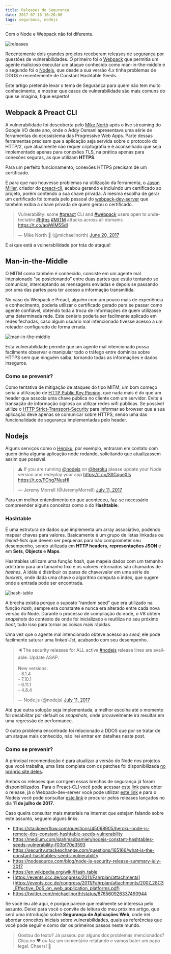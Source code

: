 ```yaml
---
title: Releases de Segurança
date: 2017-07-18 16:20:00
tags: seguranca, nodejs
---
```


Com o Node e Webpack não foi diferente.

![releases](/images/security/releases.jpeg "11/07/2017")

Recentemente dois grandes projetos receberam releases de segurança por questões de vulnerabilidades. O primeiro foi o [Webpack](https://webpack.js.org/) que permitia um agente malicioso executar um ataque conhecido como man-in-the-middle e o segundo foi o [Nodejs](https://nodejs.org/en/), que desde a sua versão 4.x tinha problemas de DDOS e recentemente de Constant Hashtable Seeds.

Este artigo pretende levar o tema de Segurança para quem não tem muito conhecimento, e mostrar que casos de vulnerabilidade são mais comuns do que se imagina, fique esperto!

## Webpack & Preact CLI

A vulnerabilidade foi descoberta pelo [Mike North](https://twitter.com/michaellnorth) após o live streaming do Google I/O deste ano, onde o Addy Osmani apresentava uma série de ferramentas do ecossistema das Progressive Web Apps. Parte dessas ferramentas precisam que a aplicação seja servida sobre o protocolo do HTTP/2, que atualmente não requer criptografia e é aconselhado que seja implementado apenas para conexões TLS, na prática apenas para conexões seguras, as que utilizam **HTTPS**.

Para um perfeito funcionamento, conexões HTTPS precisam de um certificado.

E para que nao houvesse problemas na utilização da ferramenta, o [Jason Miller](https://twitter.com/_developit), criador do [preact-cli](https://github.com/developit/preact-cli), acabou gerando e incluindo um certificado ao projeto, porém contendo a sua chave privada. A mesma escolha de gerar um certificado foi tomada pelo pessoal do [webpack-dev-server](https://github.com/webpack/webpack-dev-server/) que também exibia a chave privada de quem gerou o certificado.

<blockquote class="twitter-tweet" data-lang="en"><p lang="en" dir="ltr">Vulnerability: some <a href="https://twitter.com/hashtag/preact?src=hash&amp;ref_src=twsrc%5Etfw">#preact</a> CLI and <a href="https://twitter.com/hashtag/webpack?src=hash&amp;ref_src=twsrc%5Etfw">#webpack</a> users open to undetectable <a href="https://twitter.com/hashtag/https?src=hash&amp;ref_src=twsrc%5Etfw">#https</a> <a href="https://twitter.com/hashtag/MITM?src=hash&amp;ref_src=twsrc%5Etfw">#MITM</a> attacks across all domains  <a href="https://t.co/aqiWlM5Sdl">https://t.co/aqiWlM5Sdl</a></p>&mdash; Mike North 🤯 (@michaellnorth) <a href="https://twitter.com/michaellnorth/status/877202039394230272?ref_src=twsrc%5Etfw">June 20, 2017</a></blockquote>
<script async src="https://platform.twitter.com/widgets.js" charset="utf-8"></script>


É ai que está a vulnerabilidade por trás do ataque!

## Man-in-the-Middle

O MITM como também é conhecido, consiste em um agente mal intensionado “se posicionando” entre duas partes que estão tentando se comunicar, interceptando as mensagens enviadas e depois se passando por uma das partes para ter acesso a informação transmitida.

No caso do Webpack e Preact, alguém com um pouco mais de experiência e conhecimento, poderia utilizar o certificado gerado para se passar como agente confiável, obtendo toda a troca de informações de quem utilizasse uma determinada rede. Este cenário poderia ser facilmente aplicado em redes fechadas, caso algum usuário mal intencionado tivesse acesso a um roteador configurado de forma errada.

![man-in-the-middle](/images/security/mitm.png "11/07/2017")

Esta vulnerabilidade permite que um agente mal intencionado possa facilmente observar e manipular todo o tráfego entre domínios sobre HTTPS sem que ninguém saiba, tornando todas as informações e dados inseguros.

### Como se prevenir?

Como tentativa de mitigação de ataques do tipo MITM, um bom começo seria a utilização de [HTTP Public Key Pinning](https://developer.mozilla.org/en-US/docs/Web/HTTP/Public_Key_Pinning), que nada mais é do que um header que associa uma chave pública no cliente com um servidor. Evite a transação de informação sigilosa ao utilizar redes wifi públicas. Se possível utilize o [HTTP Strict-Transport-Security](https://developer.mozilla.org/en-US/docs/Web/HTTP/Headers/Strict-Transport-Security) para informar ao browser que a sua aplicação deve apenas se comunicar sobre HTTPS, sendo uma das funcionalidade de segurança implementadas pelo header.

## Nodejs

Alguns serviços como o [Heroku](https://heroku.com/), por exemplo, entraram em contato com quem tinha alguma aplicação node rodando, solicitando que atualizassem assim que possível.

<blockquote class="twitter-tweet" data-lang="en"><p lang="en" dir="ltr">⚠️ If you are running <a href="https://twitter.com/nodejs?ref_src=twsrc%5Etfw">@nodejs</a> on <a href="https://twitter.com/heroku?ref_src=twsrc%5Etfw">@heroku</a> please update your Node version and redeploy your app <a href="https://t.co/SltCqueXls">https://t.co/SltCqueXls</a> <a href="https://t.co/FChg7NusHl">https://t.co/FChg7NusHl</a></p>&mdash; Jeremy Morrell (@JeremyMorrell) <a href="https://twitter.com/JeremyMorrell/status/884837533531734017?ref_src=twsrc%5Etfw">July 11, 2017</a></blockquote>
<script async src="https://platform.twitter.com/widgets.js" charset="utf-8"></script>

Para um melhor entendimento do que aconteceu, faz-se necessário compreender alguns conceitos como o do **Hashtable**.

### Hashtable

É uma estrutura de dados que implementa um array associativo, podendo mapear chaves para valores. Basicamente é um grupo de listas linkadas ou *linked-lists* que devem ser pequenas para não comprometer seu desempenho, sendo utilizada em **HTTP headers**, **representações JSON** e em **Sets**, **Objects** e **Maps**.

Hashtables utilizam uma função *hash*, que mapeia dados com um tamanho arbitrário para um tamanho fixo e os valores retornados são chamados de *hashes*. A idéia é distribuir os pares de chave/valor em uma série de *buckets*, onde dada uma chave o algoritmo computa o index, que sugere onde a entrada pode ser encontrada.

![hash-table](/images/security/hash-table.png "https://en.wikipedia.org/wiki/Hash_table")

A brecha existia porque o suposto “random seed” que era utilizado na função *hash*, sempre era constante e nunca era alterado entre cada nova versão do Node. Durante o processo de compilação do node, o V8 obtém *snapshots* do contexto de onde foi inicializado e reutiliza no seu próximo *boot*, tudo isso para tornar as coisas mais rápidas.

Uma vez que o agente mal intencionado obteve acesso ao *seed*, ele pode facilmente saturar uma *linked-list*, acabando com seu desempenho.

<blockquote class="twitter-tweet" data-lang="en"><p lang="en" dir="ltr">🔈The security releases for ALL active <a href="https://twitter.com/hashtag/nodejs?src=hash&amp;ref_src=twsrc%5Etfw">#nodejs</a> release lines are available. Update ASAP.<br><br>New versions:<br>- 8.1.4<br>- 7.10.1<br>- 6.11.1<br>- 4.8.4</p>&mdash; Node.js (@nodejs) <a href="https://twitter.com/nodejs/status/884822255032823810?ref_src=twsrc%5Etfw">July 11, 2017</a></blockquote>
<script async src="https://platform.twitter.com/widgets.js" charset="utf-8"></script>

Até que outra solução seja implementada, a melhor escolha até o momento foi desabilitar por default os *snapshots*, onde provavelmente irá resultar em uma regressão de performance.

O outro problema encontrado foi relacionado a DDOS que por se tratar de um ataque mais conhecido, não irei entrar em detalhes neste post.

### Como se prevenir?

A principal recomendação é para atualizar a versão do Node nos projetos que você trabalha, uma lista completa com os patches foi disponibilizada [no próprio site deles](https://nodejs.org/en/blog/vulnerability/july-2017-security-releases/).

Ambos os releases que corrigem essas brechas de segurança já foram disponibilizados. Para o Preact-CLI você pode acessar [este link](https://github.com/developit/preact-cli/releases/tag/1.1.2) para obter o release, já o Webpack-dev-server você pode utilizar [este link](https://github.com/webpack/webpack-dev-server/releases/tag/v2.5.0) e para o Nodejs você pode consultar [este link](https://nodejs.org/en/blog/release/) e procurar pelos releases lançados no dia **11 de julho de 2017**.

Caso queira consultar mais materiais na internet que estejam falando sobre este assunto, seguem alguns links:

- https://stackoverflow.com/questions/45068905/heroku-node-js-remote-dos-constant-hashtable-seeds-vulnerability
- https://medium.com/@ahmadbamieh/nodejs-constant-hashtables-seeds-vulnerability-f03bf70e3593
- https://security.stackexchange.com/questions/165166/what-is-the-constant-hashtables-seeds-vulnerability
- https://nodesource.com/blog/node-js-security-release-summary-july-2017
- https://en.wikipedia.org/wiki/Hash_table
- [https://events.ccc.de/congress/2011/Fahrplan/attachments](https://events.ccc.de/congress/2011/Fahrplan/attachments/2007_28C3_Effective_DoS_on_web_application_platforms.pdf)
- https://twitter.com/michaellnorth/status/876560926337490944

Se você leu até aqui, é porque parece que realmente se interessa pelo assunto. Deixo para você o convite de leitura do meu próximo artigo, que será uma introdução sobre **Segurança de Aplicações Web**, onde irei abordar conceitos iniciais sobre vulnerabilidades, quais as referências que você pode seguir e como dar os primeiros passos neste mundo.

> Gostou do texto? Já passou por alguns dos problemas mencionados? Clica no ❤ ou faz um comentário relatando e vamos bater um papo legal. Cheers! 🍺